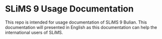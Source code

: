# SLiMS 9 Usage Documentation
This repo is intended for usage documentation of SLiMS 9 Bulian. This documentation will presented in English as this documentation can help the international users of SLiMS.
